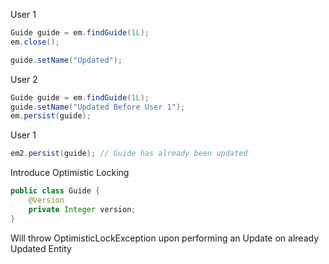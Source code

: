 User 1
```java
Guide guide = em.findGuide(1L);
em.close();

guide.setName("Updated");
```
User 2
```java
Guide guide = em.findGuide(1L);
guide.setName("Updated Before User 1");
em.persist(guide);
```
User 1
```java
em2.persist(guide); // Guide has already been updated
```

Introduce Optimistic Locking
```java
public class Guide {
    @Version
    private Integer version;
}
```

Will throw OptimisticLockException upon performing an Update on already Updated Entity
